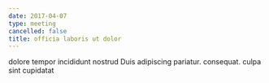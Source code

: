 ```yaml
---
date: 2017-04-07
type: meeting
cancelled: false
title: officia laboris ut dolor
---
```

dolore tempor incididunt nostrud Duis adipiscing pariatur. consequat. culpa sint cupidatat